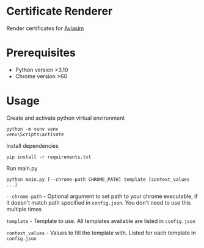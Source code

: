 # Certificate Renderer

Render certificates for [Aviasim](https://aviasim.com.ua)

# Prerequisites

- Python version >3.10
- Chrome version >60

# Usage

Create and activate python virtual environment
```shell
python -m venv venv
venv\Scripts\activate
```

Install dependencies
```shell
pip install -r requirements.txt
```

Run main.py
```shell
python main.py [--chrome-path CHROME_PATH] template [context_values ...]
```

`--chrome-path` - Optional argument to set path to your chrome executable, if it doesn't match path specified in 
`config.json`. You don't need to use this multiple times

`template` - Template to use. All templates available are listed in `config.json`

`context_values` - Values to fill the template with. Listed for each template in `config.json`